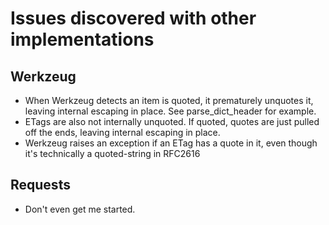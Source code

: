 # Issues discovered with other implementations

## Werkzeug

* When Werkzeug detects an item is quoted, it prematurely unquotes it,
  leaving internal escaping in place. See parse_dict_header for
  example.
* ETags are also not internally unquoted. If quoted, quotes are just
  pulled off the ends, leaving internal escaping in place.
* Werkzeug raises an exception if an ETag has a quote in it, even
  though it's technically a quoted-string in RFC2616

## Requests

* Don't even get me started.
